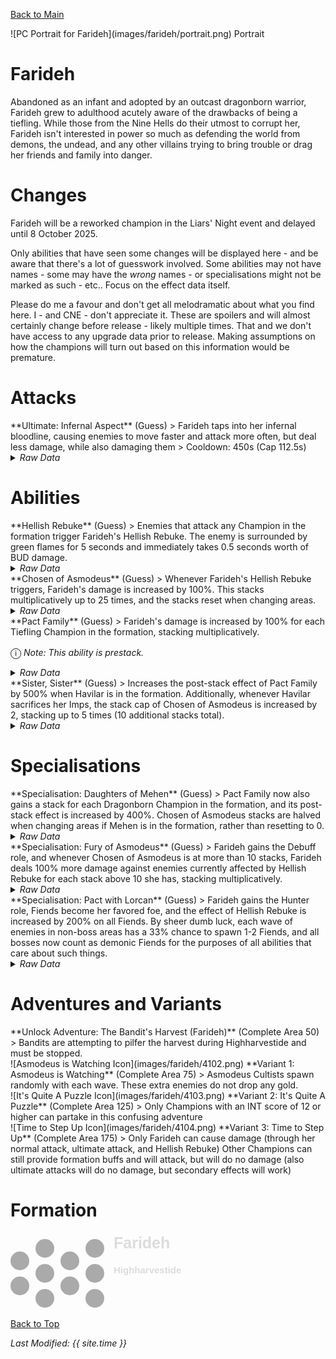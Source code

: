 [Back to Main](index.md)

<span class="championPortraitsRow">
    <span class="championPortraitsColumn">
        <span class="championPortraitsImage">
            ![PC Portrait for Farideh](images/farideh/portrait.png)
        </span>
        <span>
            Portrait
        </span>
    </span>
</span>

# Farideh

Abandoned as an infant and adopted by an outcast dragonborn warrior, Farideh grew to adulthood acutely aware of the drawbacks of being a tiefling. While those from the Nine Hells do their utmost to corrupt her, Farideh isn't interested in power so much as defending the world from demons, the undead, and any other villains trying to bring trouble or drag her friends and family into danger.

# Changes

Farideh will be a reworked champion in the Liars' Night event and delayed until 8 October 2025.

Only abilities that have seen some changes will be displayed here - and be aware that there's a lot of guesswork involved. Some abilities may not have names - some may have the *wrong* names - or specialisations might not be marked as such - etc.. Focus on the effect data itself.

Please do me a favour and don't get all melodramatic about what you find here. I - and CNE - don't appreciate it. These are spoilers and will almost certainly change before release - likely multiple times. That and we don't have access to any upgrade data prior to release. Making assumptions on how the champions will turn out based on this information would be premature.

# Attacks

<div markdown="1" class="abilityBorder"><div markdown="1" class="abilityBorderInner">
**Ultimate: Infernal Aspect** (Guess)
> Farideh taps into her infernal bloodline, causing enemies to move faster and attack more often, but deal less damage, while also damaging them  
> Cooldown: 450s (Cap 112.5s)
<details><summary><em>Raw Data</em></summary>
<p>
<pre>
{
    "id": 903,
    "name": "Infernal Aspect",
    "description": "Farideh taps into her infernal bloodline, berserking enemies and damaging them.",
    "long_description": "Farideh taps into her infernal bloodline, causing enemies to move faster and attack more often, but deal less damage, while also damaging them",
    "graphic_id": 4109,
    "target": "none",
    "num_targets": 1,
    "aoe_radius": 0,
    "damage_modifier": 0.03,
    "cooldown": 450,
    "animations": [
        {
            "type": "ultimate_attack",
            "ultimate": "farideh_v2",
            "animation_sequence_name": "ultimate",
            "no_damage_display": true
        }
    ],
    "tags": [
        "magic",
        "ultimate"
    ],
    "damage_types": [
        "magic"
    ]
}
</pre>
</p>
</details>
</div></div>

# Abilities

<div markdown="1" class="abilityBorder"><div markdown="1" class="abilityBorderInner">
**Hellish Rebuke** (Guess)
> Enemies that attack any Champion in the formation trigger Farideh's Hellish Rebuke. The enemy is surrounded by green flames for 5 seconds and immediately takes 0.5 seconds worth of BUD damage.
<details><summary><em>Raw Data</em></summary>
<p>
<pre>
{
    "id": 2462,
    "flavour_text": "",
    "description": {
        "desc": "Enemies that attack any Champion in the formation trigger Farideh's Hellish Rebuke. The enemy is surrounded by green flames for $berserk_time seconds and immediately takes $amount seconds worth of BUD damage."
    },
    "effect_keys": [
        {
            "effect_string": "deal_bud_damage_when_hit,0.5",
            "off_when_benched": true,
            "berserk_time": 5,
            "targets": [
                "all"
            ],
            "projectile": "hellish_rebuke",
            "add_monster_hit_effect": {
                "effect_string": "farideh_hellish_rebuked,100",
                "active_graphic_id": 27523,
                "active_graphic_y": -50,
                "overlay_play_mode": "always",
                "override_disable_flashing_effects": true,
                "for_time": 5
            },
            "broadcast_trigger": "farideh_hellish_rebuke_trigger"
        }
    ],
    "requirements": "",
    "graphic_id": 4095,
    "large_graphic_id": 4094,
    "properties": {
        "is_formation_ability": true,
        "owner_use_outgoing_description": true,
        "use_outgoing_description": true,
        "indexed_effect_properties": true,
        "per_effect_index_bonuses": true,
        "default_bonus_index": 0
    }
}
</pre>
</p>
</details>
</div></div>

<div markdown="1" class="abilityBorder"><div markdown="1" class="abilityBorderInner">
**Chosen of Asmodeus** (Guess)
> Whenever Farideh's Hellish Rebuke triggers, Farideh's damage is increased by 100%. This stacks multiplicatively up to 25 times, and the stacks reset when changing areas.
<details><summary><em>Raw Data</em></summary>
<p>
<pre>
{
    "id": 2463,
    "flavour_text": "",
    "description": {
        "desc": "Whenever Farideh's Hellish Rebuke triggers, Farideh's damage is increased by $amount%. This stacks multiplicatively up to $max_stacks___2 times, and the stacks reset when changing areas."
    },
    "effect_keys": [
        {
            "effect_string": "pre_stack,100",
            "skip_effect_key_desc": true
        },
        {
            "effect_string": "hero_dps_multiplier_mult,100",
            "amount_expr": "upgrade_amount(17836,0)",
            "off_when_benched": true,
            "stacks_on_trigger": "on_broadcast_stacks,farideh_hellish_rebuke_trigger",
            "more_triggers": [
                {
                    "trigger": "area_changed",
                    "action": {
                        "type": "reduce_percent_down",
                        "percent": 100
                    }
                }
            ],
            "max_stacks": 25,
            "stacks_multiply": true,
            "show_bonus": true
        }
    ],
    "requirements": "",
    "graphic_id": 4097,
    "large_graphic_id": 4096,
    "properties": {
        "is_formation_ability": true,
        "owner_use_outgoing_description": true,
        "indexed_effect_properties": true,
        "per_effect_index_bonuses": true,
        "default_bonus_index": 1
    }
}
</pre>
</p>
</details>
</div></div>

<div markdown="1" class="abilityBorder"><div markdown="1" class="abilityBorderInner">
**Pact Family** (Guess)
> Farideh's damage is increased by 100% for each Tiefling Champion in the formation, stacking multiplicatively.

<span style="font-size:1.2em;">ⓘ</span> *Note: This ability is prestack.*
<details><summary><em>Raw Data</em></summary>
<p>
<pre>
{
    "id": 2464,
    "flavour_text": "",
    "description": {
        "desc": "Farideh's damage is increased by $amount% for each Tiefling Champion in the formation, stacking multiplicatively."
    },
    "effect_keys": [
        {
            "effect_string": "pre_stack,100",
            "skip_effect_key_desc": true
        },
        {
            "effect_string": "hero_dps_multiplier_mult,100",
            "amount_expr": "upgrade_amount(17837,0)",
            "off_when_benched": true,
            "amount_func": "mult",
            "stack_func": "per_hero_attribute",
            "per_hero_expr": "HasTag(`tiefling`)",
            "amount_updated_listeners": [
                "slot_changed",
                "hero_tags_changed"
            ],
            "show_bonus": true
        }
    ],
    "requirements": "",
    "graphic_id": 4099,
    "large_graphic_id": 4098,
    "properties": {
        "is_formation_ability": true,
        "owner_use_outgoing_description": true,
        "indexed_effect_properties": true,
        "per_effect_index_bonuses": true,
        "default_bonus_index": 0
    }
}
</pre>
</p>
</details>
</div></div>

<div markdown="1" class="abilityBorder"><div markdown="1" class="abilityBorderInner">
**Sister, Sister** (Guess)
> Increases the post-stack effect of Pact Family by 500% when Havilar is in the formation. Additionally, whenever Havilar sacrifices her Imps, the stack cap of Chosen of Asmodeus is increased by 2, stacking up to 5 times (10 additional stacks total).
<details><summary><em>Raw Data</em></summary>
<p>
<pre>
{
    "id": 2465,
    "flavour_text": "",
    "description": {
        "desc": "Increases the post-stack effect of Pact Family by $(amount)% when Havilar is in the formation. Additionally, whenever Havilar sacrifices her Imps, the stack cap of Chosen of Asmodeus is increased by $(not_buffed amount___2), stacking up to $max_stacks___2 times ($total_additional_stacks_desc additional stacks total).",
        "post": {
            "conditions": [
                {
                    "condition": "not static_desc",
                    "desc": {
                        "conditions": [
                            {
                                "condition": "hero_in_formation 56",
                                "desc": "^^Post-Stack Buff of Pact Family Active: {Yes}#00FF00"
                            },
                            {
                                "desc": "^^Post-Stack Buff of Pact Family Active: {No}#FF0000"
                            }
                        ]
                    }
                }
            ]
        }
    },
    "effect_keys": [
        {
            "effect_string": "buff_upgrade,500,17837,1",
            "stack_func": "per_hero_attribute",
            "amount_func": "mult",
            "per_hero_expr": "hero_id == 56",
            "off_when_benched": true,
            "total_additional_stacks_desc": 10,
            "amount_updated_listeners": [
                "slot_changed"
            ]
        },
        {
            "effect_string": "buff_upgrade_effect_stacks_max_add,2,17836",
            "off_when_benched": true,
            "stacks_on_trigger": "on_broadcast_stacks,havilar_imp_sacrifice_trigger",
            "more_triggers": [
                {
                    "trigger": "area_changed",
                    "action": {
                        "type": "reset"
                    }
                }
            ],
            "max_stacks": 5,
            "stacks_multiply": false,
            "show_bonus": true,
            "current_value_bonus_desc": "Total Bonus: $(bonus) Additional Stacks Cap"
        }
    ],
    "requirements": "",
    "graphic_id": 27632,
    "large_graphic_id": 27631,
    "properties": {
        "is_formation_ability": true,
        "owner_use_outgoing_description": true,
        "indexed_effect_properties": true,
        "per_effect_index_bonuses": true,
        "default_bonus_index": 0
    }
}
</pre>
</p>
</details>
</div></div>

# Specialisations

<div markdown="1" class="abilityBorder"><div markdown="1" class="abilityBorderInner">
**Specialisation: Daughters of Mehen** (Guess)
> Pact Family now also gains a stack for each Dragonborn Champion in the formation, and its post-stack effect is increased by 400%. Chosen of Asmodeus stacks are halved when changing areas if Mehen is in the formation, rather than resetting to 0.
<details><summary><em>Raw Data</em></summary>
<p>
<pre>
{
    "id": 2466,
    "flavour_text": "",
    "description": {
        "desc": "Pact Family now also gains a stack for each Dragonborn Champion in the formation, and its post-stack effect is increased by $(not_buffed amount___2)%. Chosen of Asmodeus stacks are halved when changing areas if Mehen is in the formation, rather than resetting to 0."
    },
    "effect_keys": [
        {
            "effect_string": "change_upgrade_data,17837,1",
            "off_when_benched": true,
            "data": {
                "per_hero_expr": "as_int(HasTag(`tiefling`)) + as_int(HasTag(`dragonborn`))"
            }
        },
        {
            "effect_string": "buff_upgrade,400,17837,1",
            "off_when_benched": true
        },
        {
            "effect_string": "change_upgrade_data,17836,1",
            "off_when_benched": true,
            "targets": [
                "all"
            ],
            "filter_targets": [
                {
                    "type": "hero_expr",
                    "hero_expr": "hero_id == 80"
                }
            ],
            "data": {
                "more_triggers": [
                    {
                        "trigger": "area_changed",
                        "action": {
                            "type": "reduce_percent_down",
                            "percent": 50
                        }
                    }
                ]
            }
        },
        {
            "effect_string": "do_nothing",
            "off_when_benched": true,
            "stack_func": "per_hero_attribute",
            "per_hero_expr": "HasTag(`dragonborn`)"
        }
    ],
    "requirements": "",
    "graphic_id": 27505,
    "large_graphic_id": 27505,
    "properties": {
        "is_formation_ability": true,
        "owner_use_outgoing_description": true,
        "show_incoming": false,
        "indexed_effect_properties": true,
        "per_effect_index_bonuses": true,
        "default_bonus_index": 1,
        "spec_option_post_apply_info": "Dragonborn Champions: $num_stacks___4"
    }
}
</pre>
</p>
</details>
</div></div>

<div markdown="1" class="abilityBorder"><div markdown="1" class="abilityBorderInner">
**Specialisation: Fury of Asmodeus** (Guess)
> Farideh gains the Debuff role, and whenever Chosen of Asmodeus is at more than 10 stacks, Farideh deals 100% more damage against enemies currently affected by Hellish Rebuke for each stack above 10 she has, stacking multiplicatively.
<details><summary><em>Raw Data</em></summary>
<p>
<pre>
{
    "id": 2467,
    "flavour_text": "",
    "description": {
        "desc": "Farideh gains the Debuff role, and whenever Chosen of Asmodeus is at more than $stack_threshold___2 stacks, Farideh deals $(not_buffed amount___2)% more damage against enemies currently affected by Hellish Rebuke for each stack above $stack_threshold___2 she has, stacking multiplicatively."
    },
    "effect_keys": [
        {
            "effect_string": "add_hero_tags,0,debuff"
        },
        {
            "effect_string": "increase_damage_against_monster,100",
            "off_when_benched": true,
            "monster_has_effect_key": "farideh_hellish_rebuked",
            "amount_func": "mult",
            "stack_func": "per_hero_attribute",
            "stack_threshold": 10,
            "post_process_expr": "max(0, GetUpgradeStacks(17836, 1) - stack_threshold)"
        }
    ],
    "requirements": "",
    "graphic_id": 27506,
    "large_graphic_id": 27506,
    "properties": {
        "is_formation_ability": true,
        "owner_use_outgoing_description": true,
        "indexed_effect_properties": true,
        "per_effect_index_bonuses": true,
        "default_bonus_index": 1
    }
}
</pre>
</p>
</details>
</div></div>

<div markdown="1" class="abilityBorder"><div markdown="1" class="abilityBorderInner">
**Specialisation: Pact with Lorcan** (Guess)
> Farideh gains the Hunter role, Fiends become her favored foe, and the effect of Hellish Rebuke is increased by 200% on all Fiends. By sheer dumb luck, each wave of enemies in non-boss areas has a 33% chance to spawn 1-2 Fiends, and all bosses now count as demonic Fiends for the purposes of all abilities that care about such things.
<details><summary><em>Raw Data</em></summary>
<p>
<pre>
{
    "id": 2468,
    "flavour_text": "",
    "description": {
        "desc": "Farideh gains the Hunter role, Fiends become her favored foe, and the effect of Hellish Rebuke is increased by $(amount___3)% on all Fiends. By sheer dumb luck, each wave of enemies in non-boss areas has a $(not_buffed amount___4)% chance to spawn $(spawn_min___4)-$(spawn_max___4) Fiends, and all bosses now count as demonic Fiends for the purposes of all abilities that care about such things."
    },
    "effect_keys": [
        {
            "effect_string": "add_hero_tags,0,hunter"
        },
        {
            "effect_string": "favored_foe,fiend",
            "off_when_benched": true
        },
        {
            "effect_string": "buff_return_damage_on_tag,200",
            "targets": [
                "all"
            ],
            "effect_id": 2462,
            "tag": "fiend"
        },
        {
            "effect_string": "spawn_additional_monsters,33",
            "off_when_benched": true,
            "monster_ids": [
                738,
                739,
                740,
                1101,
                1102,
                1103,
                1009,
                1010,
                1011
            ],
            "spawn_count_range": [
                1,
                2
            ],
            "spawn_min": 1,
            "spawn_max": 2,
            "non_boss_areas": true,
            "boss_areas": false
        },
        {
            "effect_string": "monster_add_tags,0,1,fiend"
        }
    ],
    "requirements": "",
    "graphic_id": 27507,
    "large_graphic_id": 27507,
    "properties": {
        "is_formation_ability": true,
        "owner_use_outgoing_description": true,
        "indexed_effect_properties": true,
        "per_effect_index_bonuses": true,
        "default_bonus_index": 2
    }
}
</pre>
</p>
</details>
</div></div>

# Adventures and Variants

<div markdown="1" class="abilityBorder"><div markdown="1" class="abilityBorderInner">
**Unlock Adventure: The Bandit's Harvest (Farideh)** (Complete Area 50)
> Bandits are attempting to pilfer the harvest during Highharvestide and must be stopped.
</div></div>
<div markdown="1" class="abilityBorder"><div markdown="1" class="abilityBorderInner">
![Asmodeus is Watching Icon](images/farideh/4102.png) **Variant 1: Asmodeus is Watching** (Complete Area 75)
> Asmodeus Cultists spawn randomly with each wave. These extra enemies do not drop any gold.
</div></div>
<div markdown="1" class="abilityBorder"><div markdown="1" class="abilityBorderInner">
![It's Quite A Puzzle Icon](images/farideh/4103.png) **Variant 2: It's Quite A Puzzle** (Complete Area 125)
> Only Champions with an INT score of 12 or higher can partake in this confusing adventure
</div></div>
<div markdown="1" class="abilityBorder"><div markdown="1" class="abilityBorderInner">
![Time to Step Up Icon](images/farideh/4104.png) **Variant 3: Time to Step Up** (Complete Area 175)
> Only Farideh can cause damage (through her normal attack, ultimate attack, and Hellish Rebuke) Other Champions can still provide formation buffs and will attack, but will do no damage (also ultimate attacks will do no damage, but secondary effects will work)
</div></div>

# Formation

<span class="formationBorder">
    <svg xmlns="http://www.w3.org/2000/svg" id="Farideh" fill="#aaa" data-formationName="Farideh" data-campaignName="Highharvestide" width="279" height="120"><circle cx="135" cy="25" r="15"/><circle cx="135" cy="65" r="15"/><circle cx="135" cy="105" r="15"/><circle cx="95" cy="45" r="15"/><circle cx="95" cy="85" r="15"/><circle cx="55" cy="25" r="15"/><circle cx="55" cy="65" r="15"/><circle cx="55" cy="105" r="15"/><circle cx="15" cy="45" r="15"/><circle cx="15" cy="85" r="15"/><text x="165" y="25" fill="#dcdcdc" font-size="25" font-family="Arial" font-weight="bold">Farideh</text><text x="165" y="65" fill="#dcdcdc" font-size="15" font-family="Arial" font-weight="bold">Highharvestide</text></svg>
</span>

[Back to Top](#top)

*Last Modified: {{ site.time }}*